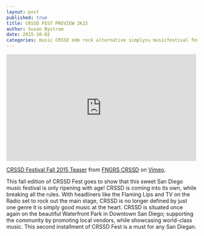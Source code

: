 ```yaml
---
layout: post
published: true
title: CRSSD FEST PREVIEW 2K15
author: Susan Bystrom
date: 2015-10-02
categories: music CRSSD edm rock alternative simplysu musicfestival festivalpreview sandiego dj theflaminglips TVontheRadio
---
```


<iframe src="https://player.vimeo.com/video/140129685" width="500" height="281" frameborder="0" webkitallowfullscreen mozallowfullscreen allowfullscreen></iframe> <p><a href="https://vimeo.com/140129685">CRSSD Festival Fall 2015 Teaser</a> from <a href="https://vimeo.com/fngrscrssd">FNGRS CRSSD</a> on <a href="https://vimeo.com">Vimeo</a>.</p>

This fall edition of CRSSD Fest goes to show that this sweet San Diego music festival is only ripening with age!  CRSSD is coming into its own, while breaking all the rules. With headliners like the Flaming Lips and TV on the Radio set to rock out the main stage, CRSSD is no longer defined by just one genre it is simply good music at the heart. CRSSD is situated once again on the beautiful Waterfront Park in Downtown San Diego; supporting the community by promoting local vendors, while showcasing world-class music. This second installment of CRSSD Fest is a must for any San Diegan.

